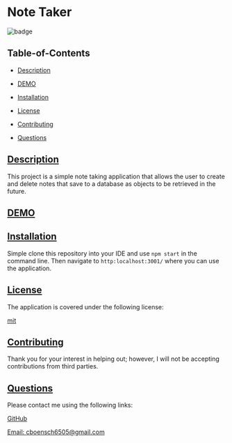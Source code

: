 
# Note Taker


![badge](https://img.shields.io/badge/license-mit-blue)


## Table-of-Contents

* [Description](#description)

* [DEMO](#demo)

* [Installation](#installation)

* [License](#license)

* [Contributing](#contributing)

* [Questions](#questions)

## [Description](#table-of-contents)

This project is a simple note taking application that allows the user to create and delete notes that save to a database as objects to be retrieved in the future.

## [DEMO](#table-of-contents)



## [Installation](#table-of-contents)

Simple clone this repository into your IDE and use `npm start` in the command line. Then navigate to `http:localhost:3001/` where you can use the application.


## [License](#table-of-contents)

The application is covered under the following license:


[mit](https://choosealicense.com/licenses/mit)



## [Contributing](#table-of-contents)


Thank you for your interest in helping out; however, I will not be accepting contributions from third parties.


## [Questions](#table-of-contents)

Please contact me using the following links:

[GitHub](https://github.com/cboensch6505)

[Email: cboensch6505@gmail.com](mailto:cboensch6505@gmail.com)

